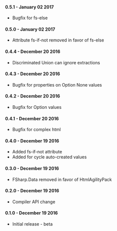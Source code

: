 #### 0.5.1 - January 02 2017
* Bugfix for fs-else

#### 0.5.0 - January 02 2017
* Attribute fs-if-not removed in favor of fs-else

#### 0.4.4 - December 20 2016
* Discriminated Union can ignore extractions

#### 0.4.3 - December 20 2016
* Bugfix for properties on Option None values

#### 0.4.2 - December 20 2016
* Bugfix for Option values

#### 0.4.1 - December 20 2016
* Bugfix for complex html
 
#### 0.4.0 - December 19 2016
* Added fs-if-not attribute
* Added for cycle auto-created values
 
#### 0.3.0 - December 19 2016
* FSharp.Data removed in favor of HtmlAgilityPack

#### 0.2.0 - December 19 2016
* Compiler API change

#### 0.1.0 - December 19 2016
* Initial release - beta